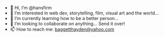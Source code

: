 - 👋 Hi, I’m @hansfirm
- 👀 I’m interested in web dev, storytelling, film, visual art and the world...
- 🌱 I’m currently learning how to be a better person...
- 💞️ I’m looking to collaborate on anything... Send it over!
- 📫 How to reach me: baggetthayden@yahoo.com

<!---
hansfirm/hansfirm is a ✨ special ✨ repository because its `README.md` (this file) appears on your GitHub profile.
You can click the Preview link to take a look at your changes.
--->
